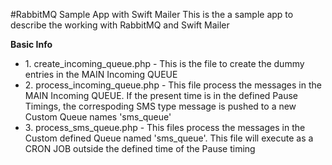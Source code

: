 #RabbitMQ Sample App with Swift Mailer
This is the a sample app to describe the working with RabbitMQ and Swift Mailer

<b>Basic Info</b>
<br>
<ul>
<li>1. create_incoming_queue.php - This is the file to create the dummy entries in the MAIN Incoming QUEUE</li>
<li>2. process_incoming_queue.php - This file process the messages in the MAIN Incoming QUEUE. If the present time is in the defined Pause Timings, the correspoding SMS type message is pushed to a new Custom Queue names 'sms_queue'</li>
<li>3. process_sms_queue.php - This files process the messages in the Custom defined Queue named 'sms_queue'. This file will execute as a CRON JOB outside the defined time of the Pause timing</li>
</ul>
